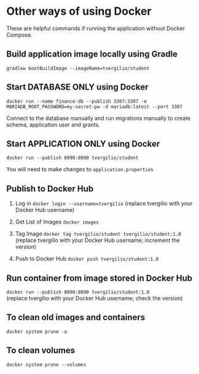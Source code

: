 # Other ways of using Docker
These are helpful commands if running the application without Docker Compose.

## Build application image locally using Gradle
`gradlew bootBuildImage --imageName=tvergilio/student`

## Start DATABASE ONLY using Docker
`docker run --name finance-db --publish 3307:3307 -e MARIADB_ROOT_PASSWORD=my-secret-pw -d mariadb:latest --port 3307`

Connect to the database manually and run migrations manually to create schema, application user and grants.

## Start APPLICATION ONLY using Docker
`docker run --publish 8090:8090 tvergilio/student`

You will need to make changes to `application.properties`

## Publish to Docker Hub
1. Log in
   `docker login --username=tvergilio`
   (replace tvergilio with your Docker Hub username)

3. Get List of Images
   `docker images`

4. Tag Image
   `docker tag tvergilio/student tvergilio/student:1.0`<br/>
   (replace tvergilio with your Docker Hub username; increment the version)

5. Push to Docker Hub
   `docker push tvergilio/student:1.0`

## Run container from image stored in Docker Hub
`docker run --publish 8090:8090 tvergilio/student:1.0`<br/>
(replace tvergilio with your Docker Hub username; check the version)

## To clean old images and containers
`docker system prune -a`<br/>

## To clean volumes
`docker system prune --volumes`